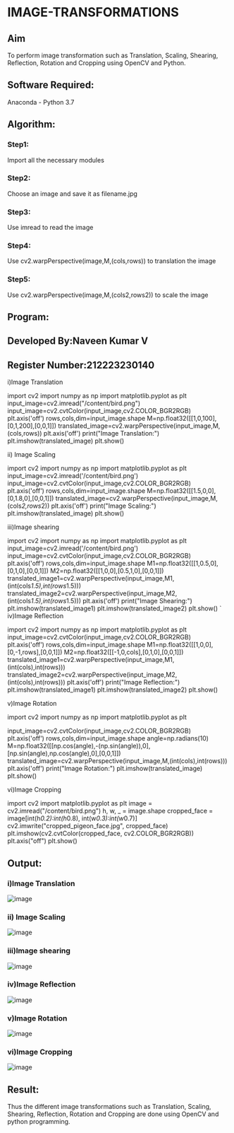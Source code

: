 # IMAGE-TRANSFORMATIONS
## Aim
To perform image transformation such as Translation, Scaling, Shearing, Reflection, Rotation and Cropping using OpenCV and Python.

## Software Required:
Anaconda - Python 3.7

## Algorithm:
### Step1:
Import all the necessary modules
<br>

### Step2:
Choose an image and save it as filename.jpg
<br>

### Step3:
Use imread to read the image
<br>

### Step4:
Use cv2.warpPerspective(image,M,(cols,rows)) to translation the image
<br>

### Step5:
Use cv2.warpPerspective(image,M,(cols2,rows2)) to scale the image
<br>

## Program:

## Developed By:Naveen Kumar V
## Register Number:212223230140

i)Image Translation

import cv2
import numpy as np
import matplotlib.pyplot as plt
input_image=cv2.imread("/content/bird.png")
input_image=cv2.cvtColor(input_image,cv2.COLOR_BGR2RGB)
plt.axis('off')
rows,cols,dim=input_image.shape
M=np.float32([[1,0,100],[0,1,200],[0,0,1]])
translated_image=cv2.warpPerspective(input_image,M,(cols,rows))
plt.axis('off')
print("Image Translation:")
plt.imshow(translated_image)
plt.show()


ii) Image Scaling


import cv2
import numpy as np
import matplotlib.pyplot as plt
input_image=cv2.imread('/content/bird.png')
input_image=cv2.cvtColor(input_image,cv2.COLOR_BGR2RGB)
plt.axis('off')
rows,cols,dim=input_image.shape
M=np.float32([[1.5,0,0],[0,1.8,0],[0,0,1]])
translated_image=cv2.warpPerspective(input_image,M,(cols*2,rows*2))
plt.axis('off')
print("Image Scaling:")
plt.imshow(translated_image)
plt.show()

iii)Image shearing

import cv2
import numpy as np
import matplotlib.pyplot as plt
input_image=cv2.imread('/content/bird.png')
input_image=cv2.cvtColor(input_image,cv2.COLOR_BGR2RGB)
plt.axis('off')
rows,cols,dim=input_image.shape
M1=np.float32([[1,0.5,0],[0,1,0],[0,0,1]])
M2=np.float32([[1,0,0],[0.5,1,0],[0,0,1]])
translated_image1=cv2.warpPerspective(input_image,M1,(int(cols*1.5),int(rows*1.5)))
translated_image2=cv2.warpPerspective(input_image,M2,(int(cols*1.5),int(rows*1.5)))
plt.axis('off')
print("Image Shearing:")
plt.imshow(translated_image1)
plt.imshow(translated_image2)
plt.show()
`
iv)Image Reflection

import cv2
import numpy as np
import matplotlib.pyplot as plt
input_image=cv2.cvtColor(input_image,cv2.COLOR_BGR2RGB)
plt.axis('off')
rows,cols,dim=input_image.shape
M1=np.float32([[1,0,0],[0,-1,rows],[0,0,1]])
M2=np.float32([[-1,0,cols],[0,1,0],[0,0,1]])
translated_image1=cv2.warpPerspective(input_image,M1,(int(cols),int(rows)))
translated_image2=cv2.warpPerspective(input_image,M2,(int(cols),int(rows)))
plt.axis('off')
print("Image Reflection:")
plt.imshow(translated_image1)
plt.imshow(translated_image2)
plt.show()


v)Image Rotation

import cv2
import numpy as np
import matplotlib.pyplot as plt

input_image=cv2.cvtColor(input_image,cv2.COLOR_BGR2RGB)
plt.axis('off')
rows,cols,dim=input_image.shape
angle=np.radians(10)
M=np.float32([[np.cos(angle),-(np.sin(angle)),0],[np.sin(angle),np.cos(angle),0],[0,0,1]])
translated_image=cv2.warpPerspective(input_image,M,(int(cols),int(rows)))
plt.axis('off')
print("Image Rotation:")
plt.imshow(translated_image)
plt.show()

vi)Image Cropping

import cv2
import matplotlib.pyplot as plt
image = cv2.imread("/content/bird.png")
h, w, _ = image.shape
cropped_face = image[int(h*0.2):int(h*0.8), int(w*0.3):int(w*0.7)]
cv2.imwrite("cropped_pigeon_face.jpg", cropped_face)
plt.imshow(cv2.cvtColor(cropped_face, cv2.COLOR_BGR2RGB))
plt.axis("off")
plt.show()



## Output:
### i)Image Translation
![image](https://github.com/user-attachments/assets/8d8008cb-fb2d-413e-a832-5264742f4f39)

### ii) Image Scaling
![image](https://github.com/user-attachments/assets/7ab21581-7ad8-4429-a603-e6d30d2f953a)

### iii)Image shearing
![image](https://github.com/user-attachments/assets/9acbba3b-501a-4aad-8a5b-58e005ef601e)

### iv)Image Reflection
![image](https://github.com/user-attachments/assets/cdedcd7b-6501-4462-b8e8-658b402cb7c8)

### v)Image Rotation
![image](https://github.com/user-attachments/assets/6df0a6ce-c1ff-4660-8fca-d6b3b94d3514)


### vi)Image Cropping
![image](https://github.com/user-attachments/assets/433538f6-b297-48de-b835-a584ec8c785b)

## Result: 

Thus the different image transformations such as Translation, Scaling, Shearing, Reflection, Rotation and Cropping are done using OpenCV and python programming.
